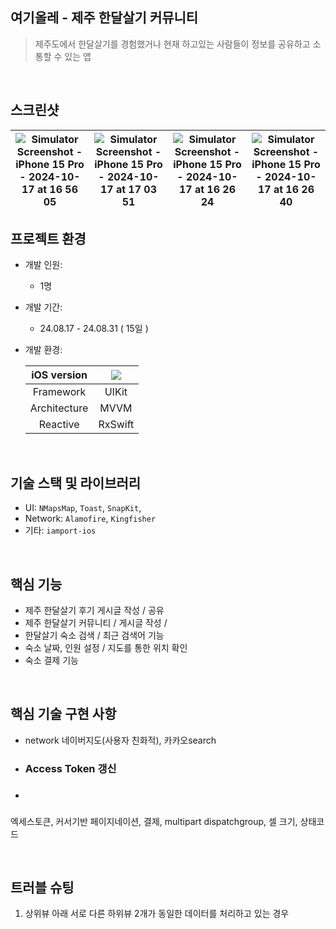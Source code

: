 ## 여기올레 - 제주 한달살기 커뮤니티
> 제주도에서 한달살기를 경험했거나 현재 하고있는 사람들이 정보를 공유하고 소통할 수 있는 앱
<br/>

## 스크린샷

|![Simulator Screenshot - iPhone 15 Pro - 2024-10-17 at 16 56 05](https://github.com/user-attachments/assets/48f69cd8-b53b-4e72-99ef-19d04f4f36b5)|![Simulator Screenshot - iPhone 15 Pro - 2024-10-17 at 17 03 51](https://github.com/user-attachments/assets/eabd9d67-386b-4361-864a-4e4a4a7dc080)|![Simulator Screenshot - iPhone 15 Pro - 2024-10-17 at 16 26 24](https://github.com/user-attachments/assets/dd9b5180-1655-4a2a-be1c-5d9c1ec05a40)|![Simulator Screenshot - iPhone 15 Pro - 2024-10-17 at 16 26 40](https://github.com/user-attachments/assets/1dee4eb5-1ea4-4b13-b83b-31c6604c739e)|
|--|--|--|--|


## 프로젝트 환경
- 개발 인원:
  - 1명
- 개발 기간:
  - 24.08.17 - 24.08.31 ( 15일 )
- 개발 환경:

    | iOS version | <img src="https://img.shields.io/badge/iOS-16.0+-black?logo=apple"/> |
    |:-:|:-:|
    | Framework | UIKit |
    | Architecture | MVVM |
    | Reactive | RxSwift |

<br/>

## 기술 스택 및 라이브러리
- UI: `NMapsMap`, `Toast`, `SnapKit`, 
- Network: `Alamofire`, `Kingfisher`
- 기타: `iamport-ios`

<br/>

## 핵심 기능

- 제주 한달살기 후기 게시글 작성 / 공유 
- 제주 한달살기 커뮤니티 / 게시글 작성 / 
- 한달살기 숙소 검색 / 최근 검색어 기능
- 숙소 날짜, 인원 설정 / 지도를 통한 위치 확인
- 숙소 결제 기능

<br/>
 
## 핵심 기술 구현 사항
- network
네이버지도(사용자 친화적), 카카오search

- ### Access Token 갱신

- ### 

엑세스토큰, 커서기반 페이지네이션, 결제, multipart
dispatchgroup, 셀 크기, 상태코드


<br/>

## 트러블 슈팅
1. 상위뷰 아래 서로 다른 하위뷰 2개가 동일한 데이터를 처리하고 있는 경우
